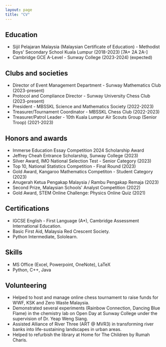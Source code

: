 ```yaml
---
layout: page
title: "CV"
---
```


## Education

- Sijil Pelajaran Malaysia (Malaysian Certificate of Education) - Methodist Boys' Secondary School Kuala Lumpur (2018-2023) \[7A+ 2A 2A-\]
- Cambridge GCE A-Level - Sunway College (2023-2024) (expected)

## Clubs and societies

- Director of Event Management Department - Sunway Mathematics Club (2023-present)
- Protocol and Compliance Director - Sunway University Chess Club (2023-present)
- President - MBSSKL Science and Mathematics Society (2022-2023)
- Treasurer/Tournament Coordinator - MBSSKL Chess Club (2022-2023)
- Treasurer/Patrol Leader - 10th Kuala Lumpur Air Scouts Group (Senior Troop) (2021-2023)

## Honors and awards

- Immerse Education Essay Competition 2024 Scholarship Award
- Jeffrey Cheah Entrance Scholarship, Sunway College (2023)
- Silver Award, IMO National Selection Test - Senior Category (2023)
- Top 10, National Statistics Competition - Final Round (2023)
- Gold Award, Kangaroo Mathematics Competiton - Student Category (2023)
- Anugerah Ketua Pengakap Malaysia / Rambu Pengakap Remaja (2023)
- Second Prize, Malaysian Schools' Analyst Competition (2022)
- Gold Award, STEM Online Challenge: Physics Online Quiz (2021)

## Certifications

- IGCSE English - First Language (A*), Cambridge Assessment International Education.
- Basic First Aid, Malaysia Red Crescent Society.
- Python Intermediate, Sololearn.

## Skills

- MS Office (Excel, Powerpoint, OneNote), LaTeX
- Python, C++, Java

## Volunteering

- Helped to host and manage online chess tournament to raise funds for WWF, KSK and Zero Waste Malaysia.
- Demonstrated several experiments (Rainbow Connection, Dancing Blue Flame) in the chemistry lab on Open Day at Sunway College under the supervision of Dr. Yeap Weng Siang.
- Assisted Alliance of River Three (ART @ MVR3) in transforming river banks into life-sustaining landscapes in urban areas.
- Helped to refurbish the library at Home for The Children by Rumah Charis.
